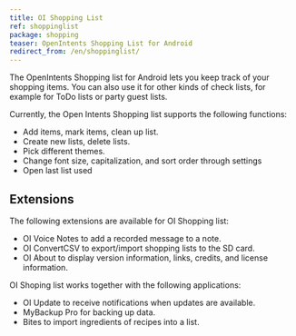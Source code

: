 ```yaml
---
title: OI Shopping List
ref: shoppinglist
package: shopping
teaser: OpenIntents Shopping List for Android
redirect_from: /en/shoppinglist/
---
```

The OpenIntents Shopping list for Android lets you keep track of your shopping items. 
You can also use it for other kinds of check lists, for example for ToDo lists or party guest lists.

Currently, the Open Intents Shopping list supports the following functions:

 * Add items, mark items, clean up list.
 * Create new lists, delete lists.
 * Pick different themes.
 * Change font size, capitalization, and sort order through settings
 * Open last list used
 
Extensions
---
The following extensions are available for OI Shopping list:

 * OI Voice Notes to add a recorded message to a note.
 * OI ConvertCSV to export/import shopping lists to the SD card.
 * OI About to display version information, links, credits, and license information.

 OI Shoping list works together with the following applications:

 * OI Update to receive notifications when updates are available.
 * MyBackup Pro for backing up data.
 * Bites to import ingredients of recipes into a list.
